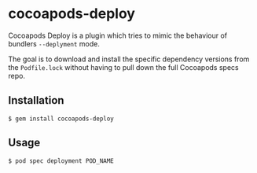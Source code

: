 # cocoapods-deploy

Cocoapods Deploy is a plugin which tries to mimic the behaviour of bundlers `--deplyment` mode.

The goal is to download and install the specific dependency versions from the `Podfile.lock` without having to pull down the full Cocoapods specs repo.

## Installation

    $ gem install cocoapods-deploy

## Usage

    $ pod spec deployment POD_NAME
